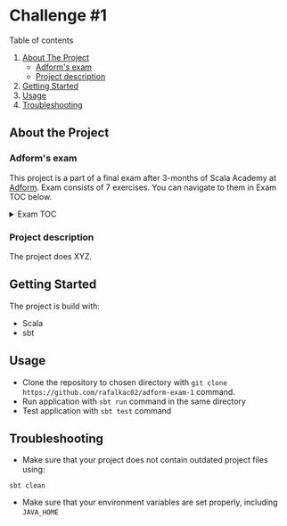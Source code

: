 # Challenge #1

Table of contents
1. [About The Project](#about-the-project)
    - [Adform's exam](#adforms-exam)
    - [Project description](#project-description)
2. [Getting Started](#getting-started)
3. [Usage](#usage)
4. [Troubleshooting](#troubleshooting)


## About the Project

### Adform's exam
This project is a part of a final exam after 3-months of Scala Academy at [Adform](https://site.adform.com/). Exam consists of 7 exercises. You can navigate to them in Exam TOC below.

<details>
  <summary>Exam TOC</summary>

1. [Challenge #1](https://github.com/rafalkac02/adform-exam-1)
2. [Challenge #2](https://github.com/rafalkac02/adform-exam-2)
3. [Challenge #3](https://github.com/rafalkac02/adform-exam-3)
4. [Challenge #4](https://github.com/rafalkac02/adform-exam-4)
5. [Challenge #5](https://github.com/rafalkac02/adform-exam-5)
6. [Challenge #6](https://github.com/rafalkac02/adform-exam-6)
7. [Challenge #7](https://github.com/rafalkac02/adform-exam-7)
8.
</details>

### Project description
The project does XYZ.


## Getting Started
The project is build with:
- Scala
- sbt

## Usage
- Clone the repository to chosen directory with `git clone https://github.com/rafalkac02/adform-exam-1` command.
- Run application with `sbt run` command in the same directory
- Test application with `sbt test` command


## Troubleshooting
- Make sure that your project does not contain outdated project files using:
```
sbt clean
```
- Make sure that your environment variables are set properly, including `JAVA_HOME`
